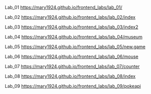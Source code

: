 Lab_01
https://mary1924.github.io/frontend_labs/lab_01/

Lab_02 
https://mary1924.github.io/frontend_labs/lab_02/index

Lab_03
https://mary1924.github.io/frontend_labs/lab_03/index2

Lab_04
https://mary1924.github.io/frontend_labs/lab_04/museum

Lab_05
https://mary1924.github.io/frontend_labs/lab_05/new.game

Lab_06
https://mary1924.github.io/frontend_labs/lab_06/mouse

Lab_07
https://mary1924.github.io/frontend_labs/lab_07/counter

Lab_08
https://mary1924.github.io/frontend_labs/lab_08/index

Lab_09
https://mary1924.github.io/frontend_labs/lab_09/pokeapi
